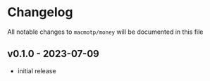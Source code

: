 # Changelog

All notable changes to `macmotp/money` will be documented in this file

## v0.1.0 - 2023-07-09

- initial release

